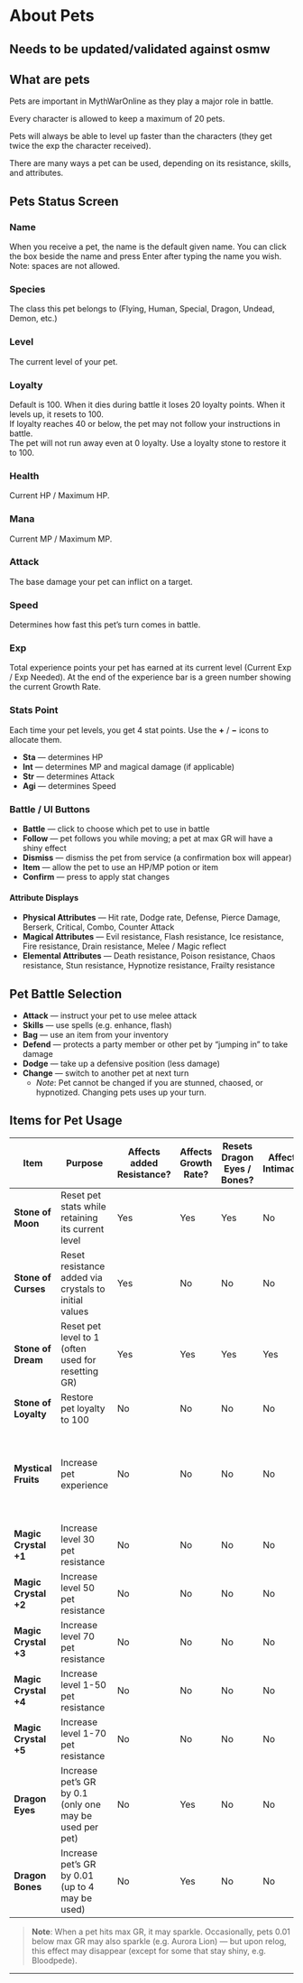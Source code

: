 # About Pets

## Needs to be updated/validated against osmw


## What are pets

Pets are important in MythWarOnline as they play a major role in battle.

Every character is allowed to keep a maximum of 20 pets.

Pets will always be able to level up faster than the characters (they get twice the exp the character received).

There are many ways a pet can be used, depending on its resistance, skills, and attributes.

## Pets Status Screen

### Name  
When you receive a pet, the name is the default given name. You can click the box beside the name and press Enter after typing the name you wish. Note: spaces are not allowed.

### Species  
The class this pet belongs to (Flying, Human, Special, Dragon, Undead, Demon, etc.)

### Level  
The current level of your pet.

### Loyalty  
Default is 100. When it dies during battle it loses 20 loyalty points. When it levels up, it resets to 100.  
If loyalty reaches 40 or below, the pet may not follow your instructions in battle.  
The pet will not run away even at 0 loyalty. Use a loyalty stone to restore it to 100.

### Health  
Current HP / Maximum HP.

### Mana  
Current MP / Maximum MP.

### Attack  
The base damage your pet can inflict on a target.

### Speed  
Determines how fast this pet’s turn comes in battle.

### Exp  
Total experience points your pet has earned at its current level (Current Exp / Exp Needed). At the end of the experience bar is a green number showing the current Growth Rate.

### Stats Point  
Each time your pet levels, you get 4 stat points. Use the **+** / **−** icons to allocate them.

- **Sta** — determines HP  
- **Int** — determines MP and magical damage (if applicable)  
- **Str** — determines Attack  
- **Agi** — determines Speed  

### Battle / UI Buttons

- **Battle** — click to choose which pet to use in battle  
- **Follow** — pet follows you while moving; a pet at max GR will have a shiny effect  
- **Dismiss** — dismiss the pet from service (a confirmation box will appear)  
- **Item** — allow the pet to use an HP/MP potion or item  
- **Confirm** — press to apply stat changes  

#### Attribute Displays

- **Physical Attributes** — Hit rate, Dodge rate, Defense, Pierce Damage, Berserk, Critical, Combo, Counter Attack  
- **Magical Attributes** — Evil resistance, Flash resistance, Ice resistance, Fire resistance, Drain resistance, Melee / Magic reflect  
- **Elemental Attributes** — Death resistance, Poison resistance, Chaos resistance, Stun resistance, Hypnotize resistance, Frailty resistance  

## Pet Battle Selection

- **Attack** — instruct your pet to use melee attack  
- **Skills** — use spells (e.g. enhance, flash)  
- **Bag** — use an item from your inventory  
- **Defend** — protects a party member or other pet by “jumping in” to take damage  
- **Dodge** — take up a defensive position (less damage)  
- **Change** — switch to another pet at next turn  
  - *Note*: Pet cannot be changed if you are stunned, chaosed, or hypnotized. Changing pets uses up your turn.

## Items for Pet Usage

| Item                 | Purpose                                                 | Affects added Resistance? | Affects Growth Rate? | Resets Dragon Eyes / Bones? | Affects Intimacy? | Source                                                   |
| -------------------- | ------------------------------------------------------- | ------------------------- | -------------------- | --------------------------- | ----------------- | -------------------------------------------------------- |
| **Stone of Moon**    | Reset pet stats while retaining its current level       | Yes                       | Yes                  | Yes                         | No                | Events / Item Mall / Lost Space                          |
| **Stone of Curses**  | Reset resistance added via crystals to initial values   | Yes                       | No                   | No                          | No                | Item Mall                                                |
| **Stone of Dream**   | Reset pet level to 1 (often used for resetting GR)      | Yes                       | Yes                  | Yes                         | Yes               | Item Mall                                                |
| **Stone of Loyalty** | Restore pet loyalty to 100                              | No                        | No                   | No                          | No                | Groceror                                                 |
| **Mystical Fruits**  | Increase pet experience                                 | No                        | No                   | No                          | No                | Battle Chests / Hellion Quest / Nelson Quest / Guild War |
| **Magic Crystal +1** | Increase level 30 pet resistance                        | No                        | No                   | No                          | No                | Spirit / Crystal Seller                                  |
| **Magic Crystal +2** | Increase level 50 pet resistance                        | No                        | No                   | No                          | No                | Spirit / Crystal Seller                                  |
| **Magic Crystal +3** | Increase level 70 pet resistance                        | No                        | No                   | No                          | No                | Spirit / Crystal Seller                                  |
| **Magic Crystal +4** | Increase level 1-50 pet resistance                      | No                        | No                   | No                          | No                | Spirit / Crystal Seller                                  |
| **Magic Crystal +5** | Increase level 1-70 pet resistance                      | No                        | No                   | No                          | No                | Spirit / Crystal Seller                                  |
| **Dragon Eyes**      | Increase pet’s GR by 0.1 (only one may be used per pet) | No                        | Yes                  | No                          | No                | Item Mall / Events                                       |
| **Dragon Bones**     | Increase pet’s GR by 0.01 (up to 4 may be used)         | No                        | Yes                  | No                          | No                | Item Mall / Events                                       |

> **Note**: When a pet hits max GR, it may sparkle. Occasionally, pets 0.01 below max GR may also sparkle (e.g. Aurora Lion) — but upon relog, this effect may disappear (except for some that stay shiny, e.g. Bloodpede).

---
